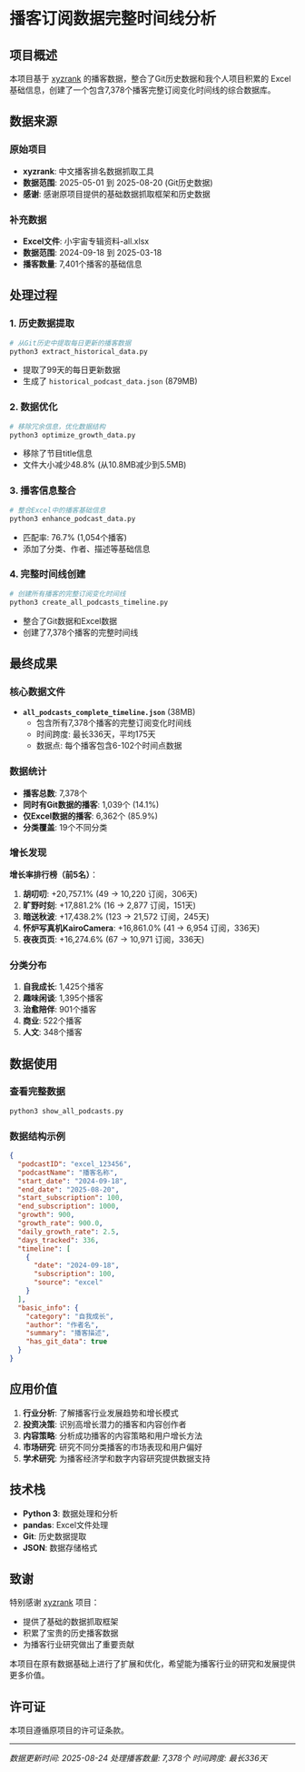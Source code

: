 # 播客订阅数据完整时间线分析

## 项目概述

本项目基于 [xyzrank](https://github.com/xyzrank/xyzrank) 的播客数据，整合了Git历史数据和我个人项目积累的 Excel基础信息，创建了一个包含7,378个播客完整订阅变化时间线的综合数据库。

## 数据来源

### 原始项目
- **xyzrank**: 中文播客排名数据抓取工具
- **数据范围**: 2025-05-01 到 2025-08-20 (Git历史数据)
- **感谢**: 感谢原项目提供的基础数据抓取框架和历史数据

### 补充数据
- **Excel文件**: 小宇宙专辑资料-all.xlsx
- **数据范围**: 2024-09-18 到 2025-03-18
- **播客数量**: 7,401个播客的基础信息

## 处理过程

### 1. 历史数据提取
```bash
# 从Git历史中提取每日更新的播客数据
python3 extract_historical_data.py
```
- 提取了99天的每日更新数据
- 生成了 `historical_podcast_data.json` (879MB)

### 2. 数据优化
```bash
# 移除冗余信息，优化数据结构
python3 optimize_growth_data.py
```
- 移除了节目title信息
- 文件大小减少48.8% (从10.8MB减少到5.5MB)

### 3. 播客信息整合
```bash
# 整合Excel中的播客基础信息
python3 enhance_podcast_data.py
```
- 匹配率: 76.7% (1,054个播客)
- 添加了分类、作者、描述等基础信息

### 4. 完整时间线创建
```bash
# 创建所有播客的完整订阅变化时间线
python3 create_all_podcasts_timeline.py
```
- 整合了Git数据和Excel数据
- 创建了7,378个播客的完整时间线

## 最终成果

### 核心数据文件
- **`all_podcasts_complete_timeline.json`** (38MB)
  - 包含所有7,378个播客的完整订阅变化时间线
  - 时间跨度: 最长336天，平均175天
  - 数据点: 每个播客包含6-102个时间点数据

### 数据统计
- **播客总数**: 7,378个
- **同时有Git数据的播客**: 1,039个 (14.1%)
- **仅Excel数据的播客**: 6,362个 (85.9%)
- **分类覆盖**: 19个不同分类

### 增长发现
**增长率排行榜（前5名）**：
1. **胡叨叨**: +20,757.1% (49 → 10,220 订阅，306天)
2. **旷野时刻**: +17,881.2% (16 → 2,877 订阅，151天)
3. **暗送秋波**: +17,438.2% (123 → 21,572 订阅，245天)
4. **怀炉写真机KairoCamera**: +16,861.0% (41 → 6,954 订阅，336天)
5. **夜夜页页**: +16,274.6% (67 → 10,971 订阅，336天)

### 分类分布
1. **自我成长**: 1,425个播客
2. **趣味闲谈**: 1,395个播客
3. **治愈陪伴**: 901个播客
4. **商业**: 522个播客
5. **人文**: 348个播客

## 数据使用

### 查看完整数据
```bash
python3 show_all_podcasts.py
```

### 数据结构示例
```json
{
  "podcastID": "excel_123456",
  "podcastName": "播客名称",
  "start_date": "2024-09-18",
  "end_date": "2025-08-20",
  "start_subscription": 100,
  "end_subscription": 1000,
  "growth": 900,
  "growth_rate": 900.0,
  "daily_growth_rate": 2.5,
  "days_tracked": 336,
  "timeline": [
    {
      "date": "2024-09-18",
      "subscription": 100,
      "source": "excel"
    }
  ],
  "basic_info": {
    "category": "自我成长",
    "author": "作者名",
    "summary": "播客描述",
    "has_git_data": true
  }
}
```

## 应用价值

1. **行业分析**: 了解播客行业发展趋势和增长模式
2. **投资决策**: 识别高增长潜力的播客和内容创作者
3. **内容策略**: 分析成功播客的内容策略和用户增长方法
4. **市场研究**: 研究不同分类播客的市场表现和用户偏好
5. **学术研究**: 为播客经济学和数字内容研究提供数据支持

## 技术栈

- **Python 3**: 数据处理和分析
- **pandas**: Excel文件处理
- **Git**: 历史数据提取
- **JSON**: 数据存储格式

## 致谢

特别感谢 [xyzrank](https://github.com/xyzrank/xyzrank) 项目：
- 提供了基础的数据抓取框架
- 积累了宝贵的历史播客数据
- 为播客行业研究做出了重要贡献

本项目在原有数据基础上进行了扩展和优化，希望能为播客行业的研究和发展提供更多价值。

## 许可证

本项目遵循原项目的许可证条款。

---

*数据更新时间: 2025-08-24*
*处理播客数量: 7,378个*
*时间跨度: 最长336天*
